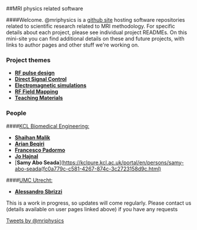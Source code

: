 

##MRI physics related software

####Welcome. @mriphysics is a [github site](https://github.com/mriphysics) hosting software repositories related to scientific research related to MRI methodology. For specific details about each project, please see individual project READMEs. On this mini-site you can find additional details on these and future projects, with links to author pages and other stuff we're working on.


### Project themes

* [**RF pulse design**](rfpulsedes.html)
* [**Direct Signal Control**](dsc.html)
* [**Electromagnetic simulations**](emsims.html)
* [**RF Field Mapping**](fieldmapping.html)
* [**Teaching Materials**](teaching.html)

### People

####[KCL Biomedical Engineering:](http://www.kcl.ac.uk/lsm/research/divisions/imaging/departments/biomedengineering/index.aspx)

* [**Shaihan Malik**](https://kclpure.kcl.ac.uk/portal/shaihan.malik.html)
* [**Arian Beqiri**](https://kclpure.kcl.ac.uk/portal/en/persons/arian-beqiri%28b55341e1-1398-4feb-bf64-b37876b82c88%29.html)
* [**Francesco Padormo**](https://www.researchgate.net/profile/Francesco_Padormo)
* [**Jo Hajnal**](https://kclpure.kcl.ac.uk/portal/jo.hajnal.html)
* [**Samy Abo Seada**](https://kclpure.kcl.ac.uk/portal/en/persons/samy-abo-seada(fc0a779c-c581-4267-874c-3c2723158d9c.html)

####[UMC Utrecht:](http://www.umcutrecht.nl/en/Research/Research-programs/UMC-Utrecht-Center-for-Image-Sciences/Research-programs/Ultra-high-field-MRI-7-Tesla/High-Precision-Medical-Imaging/)

* <a href="http://www.umcutrecht.nl/en/Research/Research-programs/UMC-Utrecht-Center-for-Image-Sciences/Research-programs/Ultra-high-field-MRI-7-Tesla/High-Precision-Medical-Imaging#Quantitative_and_advanced_MR_techniques_(PI:_Hans_Hoogduin)">**Alessandro Sbrizzi**</a>


This is a work in progress, so updates will come regularly. Please contact us (details available on user pages linked above) if you have any requests


<a class="twitter-timeline" href="https://twitter.com/mriphysics" data-widget-id="654061939476312069">Tweets by @mriphysics</a>
<script>!function(d,s,id){var js,fjs=d.getElementsByTagName(s)[0],p=/^http:/.test(d.location)?'http':'https';if(!d.getElementById(id)){js=d.createElement(s);js.id=id;js.src=p+"://platform.twitter.com/widgets.js";fjs.parentNode.insertBefore(js,fjs);}}(document,"script","twitter-wjs");</script>
